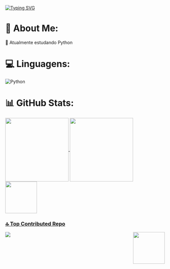 <a href="https://git.io/typing-svg"><img align="center" src="https://readme-typing-svg.demolab.com?font=Fira+Code&pause=1000&color=6158F7&background=EDFF3500&center=true&vCenter=true&width=435&lines=Ol%C3%A1!+Eu+sou+o+Thiago;Hello!+I'm+Thiago;%EC%95%88%EB%85%95%ED%95%98%EC%84%B8%EC%9A%94!+%EC%A7%80%EC%95%84%EA%B5%AC%EC%98%88%EC%9A%94" alt="Typing SVG" /></a>


# 💫 About Me:
🌱 Atualmente estudando Python


# 💻 Linguagens:
![Python](https://img.shields.io/badge/python-3670A0?style=for-the-badge&logo=python&logoColor=ffdd54)
# 📊 GitHub Stats:

<div>
  <a href="https://github.com/ThiagoRoss1">
<img height= 200 align="center" src="https://github-readme-stats.vercel.app/api?username=Thiagoross1&theme=tokyonight&hide_border=false&include_all_commits=true&count_private=true">
<img height= 200 align="center" src="https://nirzak-streak-stats.vercel.app/?user=Thiagoross1&theme=tokyonight&hide_border=false"/><br/>
<img height= 100 align="center" src="https://github-readme-stats.vercel.app/api/top-langs/?username=Thiagoross1&theme=tokyonight&hide_border=false&include_all_commits=true&count_private=true&layout=compact" />
</div>


### 🔝 Top Contributed Repo

<div>
  
  ![](https://github-contributor-stats.vercel.app/api?username=Thiagoross1&limit=5&theme=dark&combine_all_yearly_contributions=true)
<img height= 100 align="right" src="https://i.pinimg.com/736x/7a/ec/52/7aec526629441d4da965472aa223bc18.jpg" />
  
</div>

<!-- Proudly created with GPRM ( https://gprm.itsvg.in ) -->
